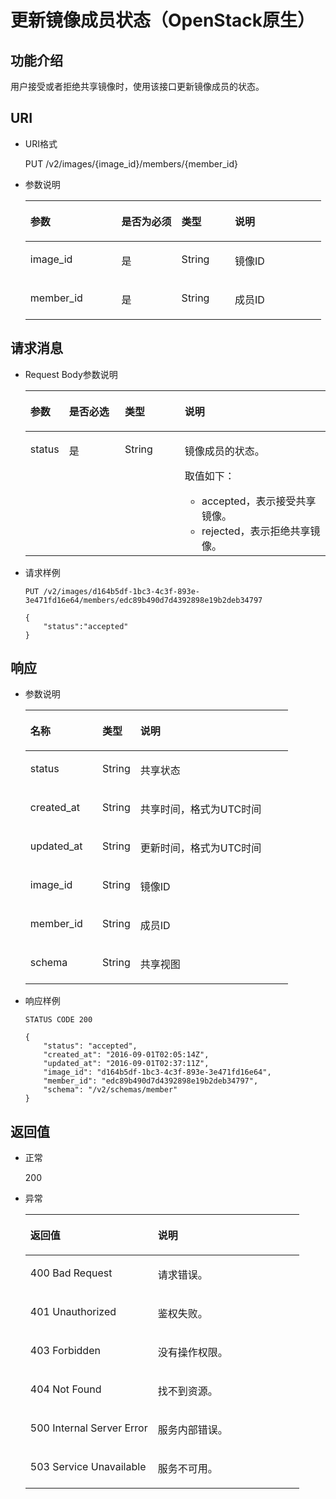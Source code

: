 # 更新镜像成员状态（OpenStack原生）<a name="ZH-CN_TOPIC_0036994318"></a>

## 功能介绍<a name="section39958021"></a>

用户接受或者拒绝共享镜像时，使用该接口更新镜像成员的状态。

## URI<a name="section24077873"></a>

-   URI格式

    PUT /v2/images/\{image\_id\}/members/\{member\_id\}

-   参数说明

    <a name="table37590215162351"></a>
    <table><thead align="left"><tr id="row14906674162351"><th class="cellrowborder" valign="top" width="30.82691730826917%" id="mcps1.1.5.1.1"><p id="p66589937162351"><a name="p66589937162351"></a><a name="p66589937162351"></a>参数</p>
    </th>
    <th class="cellrowborder" valign="top" width="20.2979702029797%" id="mcps1.1.5.1.2"><p id="p25075841162351"><a name="p25075841162351"></a><a name="p25075841162351"></a>是否为必须</p>
    </th>
    <th class="cellrowborder" valign="top" width="18.048195180481947%" id="mcps1.1.5.1.3"><p id="p3182134421246"><a name="p3182134421246"></a><a name="p3182134421246"></a>类型</p>
    </th>
    <th class="cellrowborder" valign="top" width="30.82691730826917%" id="mcps1.1.5.1.4"><p id="p17877258162351"><a name="p17877258162351"></a><a name="p17877258162351"></a>说明</p>
    </th>
    </tr>
    </thead>
    <tbody><tr id="row38771763162351"><td class="cellrowborder" valign="top" width="30.82691730826917%" headers="mcps1.1.5.1.1 "><p id="p944143142612"><a name="p944143142612"></a><a name="p944143142612"></a>image_id</p>
    </td>
    <td class="cellrowborder" valign="top" width="20.2979702029797%" headers="mcps1.1.5.1.2 "><p id="p9366762142612"><a name="p9366762142612"></a><a name="p9366762142612"></a>是</p>
    </td>
    <td class="cellrowborder" valign="top" width="18.048195180481947%" headers="mcps1.1.5.1.3 "><p id="p20510233142612"><a name="p20510233142612"></a><a name="p20510233142612"></a>String</p>
    </td>
    <td class="cellrowborder" valign="top" width="30.82691730826917%" headers="mcps1.1.5.1.4 "><p id="p50716165142612"><a name="p50716165142612"></a><a name="p50716165142612"></a>镜像ID</p>
    </td>
    </tr>
    <tr id="row5130782114260"><td class="cellrowborder" valign="top" width="30.82691730826917%" headers="mcps1.1.5.1.1 "><p id="p62209086142612"><a name="p62209086142612"></a><a name="p62209086142612"></a>member_id</p>
    </td>
    <td class="cellrowborder" valign="top" width="20.2979702029797%" headers="mcps1.1.5.1.2 "><p id="p5771200142612"><a name="p5771200142612"></a><a name="p5771200142612"></a>是</p>
    </td>
    <td class="cellrowborder" valign="top" width="18.048195180481947%" headers="mcps1.1.5.1.3 "><p id="p64814042142612"><a name="p64814042142612"></a><a name="p64814042142612"></a>String</p>
    </td>
    <td class="cellrowborder" valign="top" width="30.82691730826917%" headers="mcps1.1.5.1.4 "><p id="p15446069142612"><a name="p15446069142612"></a><a name="p15446069142612"></a>成员ID</p>
    </td>
    </tr>
    </tbody>
    </table>


## 请求消息<a name="section15374270"></a>

-   Request Body参数说明

    <a name="table31018281142633"></a>
    <table><thead align="left"><tr id="row35509333142633"><th class="cellrowborder" valign="top" width="10.2%" id="mcps1.1.5.1.1"><p id="p57683706142633"><a name="p57683706142633"></a><a name="p57683706142633"></a>参数</p>
    </th>
    <th class="cellrowborder" valign="top" width="19.39%" id="mcps1.1.5.1.2"><p id="p41868624142633"><a name="p41868624142633"></a><a name="p41868624142633"></a>是否必选</p>
    </th>
    <th class="cellrowborder" valign="top" width="20.41%" id="mcps1.1.5.1.3"><p id="p35915390142633"><a name="p35915390142633"></a><a name="p35915390142633"></a>类型</p>
    </th>
    <th class="cellrowborder" valign="top" width="50%" id="mcps1.1.5.1.4"><p id="p23465517142633"><a name="p23465517142633"></a><a name="p23465517142633"></a>说明</p>
    </th>
    </tr>
    </thead>
    <tbody><tr id="row21658757142633"><td class="cellrowborder" valign="top" width="10.2%" headers="mcps1.1.5.1.1 "><p id="p9528877142633"><a name="p9528877142633"></a><a name="p9528877142633"></a>status</p>
    </td>
    <td class="cellrowborder" valign="top" width="19.39%" headers="mcps1.1.5.1.2 "><p id="p33641549142633"><a name="p33641549142633"></a><a name="p33641549142633"></a>是</p>
    </td>
    <td class="cellrowborder" valign="top" width="20.41%" headers="mcps1.1.5.1.3 "><p id="p40610958142633"><a name="p40610958142633"></a><a name="p40610958142633"></a>String</p>
    </td>
    <td class="cellrowborder" valign="top" width="50%" headers="mcps1.1.5.1.4 "><p id="p19199817142646"><a name="p19199817142646"></a><a name="p19199817142646"></a>镜像成员的状态。</p>
    <p id="p958017914274"><a name="p958017914274"></a><a name="p958017914274"></a>取值如下：</p>
    <a name="ul1362043142713"></a><a name="ul1362043142713"></a><ul id="ul1362043142713"><li>accepted，表示接受共享镜像。</li><li>rejected，表示拒绝共享镜像。</li></ul>
    </td>
    </tr>
    </tbody>
    </table>

-   请求样例

    ```
    PUT /v2/images/d164b5df-1bc3-4c3f-893e-3e471fd16e64/members/edc89b490d7d4392898e19b2deb34797
    ```

    ```
    {
        "status":"accepted"
    }
    ```


## 响应<a name="section4150710"></a>

-   参数说明

    <a name="table3940930519484"></a>
    <table><thead align="left"><tr id="row5108650619484"><th class="cellrowborder" valign="top" width="27.389999999999997%" id="mcps1.1.4.1.1"><p id="p4436630719484"><a name="p4436630719484"></a><a name="p4436630719484"></a>名称</p>
    </th>
    <th class="cellrowborder" valign="top" width="14.469999999999999%" id="mcps1.1.4.1.2"><p id="p3690111319484"><a name="p3690111319484"></a><a name="p3690111319484"></a>类型</p>
    </th>
    <th class="cellrowborder" valign="top" width="58.14%" id="mcps1.1.4.1.3"><p id="p3620014719484"><a name="p3620014719484"></a><a name="p3620014719484"></a>说明</p>
    </th>
    </tr>
    </thead>
    <tbody><tr id="row4653077719484"><td class="cellrowborder" valign="top" width="27.389999999999997%" headers="mcps1.1.4.1.1 "><p id="p1237238714338"><a name="p1237238714338"></a><a name="p1237238714338"></a>status</p>
    </td>
    <td class="cellrowborder" valign="top" width="14.469999999999999%" headers="mcps1.1.4.1.2 "><p id="p4061628614338"><a name="p4061628614338"></a><a name="p4061628614338"></a>String</p>
    </td>
    <td class="cellrowborder" valign="top" width="58.14%" headers="mcps1.1.4.1.3 "><p id="p158487614338"><a name="p158487614338"></a><a name="p158487614338"></a>共享状态</p>
    </td>
    </tr>
    <tr id="row6237230419484"><td class="cellrowborder" valign="top" width="27.389999999999997%" headers="mcps1.1.4.1.1 "><p id="p1452463514338"><a name="p1452463514338"></a><a name="p1452463514338"></a>created_at</p>
    </td>
    <td class="cellrowborder" valign="top" width="14.469999999999999%" headers="mcps1.1.4.1.2 "><p id="p154357214338"><a name="p154357214338"></a><a name="p154357214338"></a>String</p>
    </td>
    <td class="cellrowborder" valign="top" width="58.14%" headers="mcps1.1.4.1.3 "><p id="p5792053614338"><a name="p5792053614338"></a><a name="p5792053614338"></a>共享时间，格式为UTC时间</p>
    </td>
    </tr>
    <tr id="row5992935019484"><td class="cellrowborder" valign="top" width="27.389999999999997%" headers="mcps1.1.4.1.1 "><p id="p1259565314338"><a name="p1259565314338"></a><a name="p1259565314338"></a>updated_at</p>
    </td>
    <td class="cellrowborder" valign="top" width="14.469999999999999%" headers="mcps1.1.4.1.2 "><p id="p2907381014338"><a name="p2907381014338"></a><a name="p2907381014338"></a>String</p>
    </td>
    <td class="cellrowborder" valign="top" width="58.14%" headers="mcps1.1.4.1.3 "><p id="p616838914338"><a name="p616838914338"></a><a name="p616838914338"></a>更新时间，格式为UTC时间</p>
    </td>
    </tr>
    <tr id="row1403543619484"><td class="cellrowborder" valign="top" width="27.389999999999997%" headers="mcps1.1.4.1.1 "><p id="p46179614338"><a name="p46179614338"></a><a name="p46179614338"></a>image_id</p>
    </td>
    <td class="cellrowborder" valign="top" width="14.469999999999999%" headers="mcps1.1.4.1.2 "><p id="p995083914338"><a name="p995083914338"></a><a name="p995083914338"></a>String</p>
    </td>
    <td class="cellrowborder" valign="top" width="58.14%" headers="mcps1.1.4.1.3 "><p id="p71165114338"><a name="p71165114338"></a><a name="p71165114338"></a>镜像ID</p>
    </td>
    </tr>
    <tr id="row4544843919484"><td class="cellrowborder" valign="top" width="27.389999999999997%" headers="mcps1.1.4.1.1 "><p id="p4903219314338"><a name="p4903219314338"></a><a name="p4903219314338"></a>member_id</p>
    </td>
    <td class="cellrowborder" valign="top" width="14.469999999999999%" headers="mcps1.1.4.1.2 "><p id="p4743364614338"><a name="p4743364614338"></a><a name="p4743364614338"></a>String</p>
    </td>
    <td class="cellrowborder" valign="top" width="58.14%" headers="mcps1.1.4.1.3 "><p id="p1692010914338"><a name="p1692010914338"></a><a name="p1692010914338"></a>成员ID</p>
    </td>
    </tr>
    <tr id="row4954506419484"><td class="cellrowborder" valign="top" width="27.389999999999997%" headers="mcps1.1.4.1.1 "><p id="p5383793114338"><a name="p5383793114338"></a><a name="p5383793114338"></a>schema</p>
    </td>
    <td class="cellrowborder" valign="top" width="14.469999999999999%" headers="mcps1.1.4.1.2 "><p id="p3671632714338"><a name="p3671632714338"></a><a name="p3671632714338"></a>String</p>
    </td>
    <td class="cellrowborder" valign="top" width="58.14%" headers="mcps1.1.4.1.3 "><p id="p2123248314338"><a name="p2123248314338"></a><a name="p2123248314338"></a>共享视图</p>
    </td>
    </tr>
    </tbody>
    </table>


-   响应样例

    ```
    STATUS CODE 200
    ```

    ```
    {
        "status": "accepted",
        "created_at": "2016-09-01T02:05:14Z",
        "updated_at": "2016-09-01T02:37:11Z",
        "image_id": "d164b5df-1bc3-4c3f-893e-3e471fd16e64",
        "member_id": "edc89b490d7d4392898e19b2deb34797",
        "schema": "/v2/schemas/member"
    }
    ```


## 返回值<a name="section61374531"></a>

-   正常

    200

-   异常

    <a name="table271454817439"></a>
    <table><thead align="left"><tr id="row3541095017439"><th class="cellrowborder" valign="top" width="46.54%" id="mcps1.1.3.1.1"><p id="p4971469317439"><a name="p4971469317439"></a><a name="p4971469317439"></a>返回值</p>
    </th>
    <th class="cellrowborder" valign="top" width="53.459999999999994%" id="mcps1.1.3.1.2"><p id="p35835717439"><a name="p35835717439"></a><a name="p35835717439"></a>说明</p>
    </th>
    </tr>
    </thead>
    <tbody><tr id="row2902697417439"><td class="cellrowborder" valign="top" width="46.54%" headers="mcps1.1.3.1.1 "><p id="p237466317439"><a name="p237466317439"></a><a name="p237466317439"></a>400 Bad Request</p>
    </td>
    <td class="cellrowborder" valign="top" width="53.459999999999994%" headers="mcps1.1.3.1.2 "><p id="p5812997617439"><a name="p5812997617439"></a><a name="p5812997617439"></a>请求错误。</p>
    </td>
    </tr>
    <tr id="row5340773917439"><td class="cellrowborder" valign="top" width="46.54%" headers="mcps1.1.3.1.1 "><p id="p3105962817439"><a name="p3105962817439"></a><a name="p3105962817439"></a>401 Unauthorized</p>
    </td>
    <td class="cellrowborder" valign="top" width="53.459999999999994%" headers="mcps1.1.3.1.2 "><p id="p3280197817439"><a name="p3280197817439"></a><a name="p3280197817439"></a>鉴权失败。</p>
    </td>
    </tr>
    <tr id="row2678235117439"><td class="cellrowborder" valign="top" width="46.54%" headers="mcps1.1.3.1.1 "><p id="p2188683517439"><a name="p2188683517439"></a><a name="p2188683517439"></a>403 Forbidden</p>
    </td>
    <td class="cellrowborder" valign="top" width="53.459999999999994%" headers="mcps1.1.3.1.2 "><p id="p2800317417439"><a name="p2800317417439"></a><a name="p2800317417439"></a>没有操作权限。</p>
    </td>
    </tr>
    <tr id="row16775501191954"><td class="cellrowborder" valign="top" width="46.54%" headers="mcps1.1.3.1.1 "><p id="p19013873191957"><a name="p19013873191957"></a><a name="p19013873191957"></a>404 Not Found</p>
    </td>
    <td class="cellrowborder" valign="top" width="53.459999999999994%" headers="mcps1.1.3.1.2 "><p id="p63728762191957"><a name="p63728762191957"></a><a name="p63728762191957"></a>找不到资源。</p>
    </td>
    </tr>
    <tr id="row5070198217439"><td class="cellrowborder" valign="top" width="46.54%" headers="mcps1.1.3.1.1 "><p id="p1321988617439"><a name="p1321988617439"></a><a name="p1321988617439"></a>500 Internal Server Error</p>
    </td>
    <td class="cellrowborder" valign="top" width="53.459999999999994%" headers="mcps1.1.3.1.2 "><p id="p6417782617439"><a name="p6417782617439"></a><a name="p6417782617439"></a>服务内部错误。</p>
    </td>
    </tr>
    <tr id="row4072952517439"><td class="cellrowborder" valign="top" width="46.54%" headers="mcps1.1.3.1.1 "><p id="p1075724317439"><a name="p1075724317439"></a><a name="p1075724317439"></a>503 Service Unavailable</p>
    </td>
    <td class="cellrowborder" valign="top" width="53.459999999999994%" headers="mcps1.1.3.1.2 "><p id="p6603036117439"><a name="p6603036117439"></a><a name="p6603036117439"></a>服务不可用。</p>
    </td>
    </tr>
    </tbody>
    </table>



